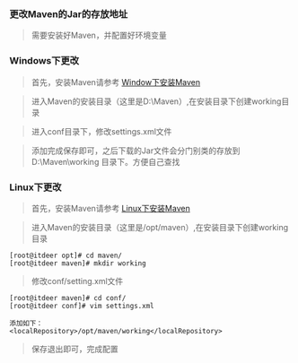 
### 更改Maven的Jar的存放地址

> 需要安装好Maven，并配置好环境变量

### Windows下更改

> 首先，安装Maven请参考 [Window下安装Maven](https://github.com/ItdeerLab/itdeerlab-notes/blob/notes/Maven/UserGuide/Window%E4%B8%8B%E5%AE%89%E8%A3%85Maven.md)

> 进入Maven的安装目录（这里是D:\Maven）,在安装目录下创建working目录

> 进入conf目录下，修改settings.xml文件

> 添加完成保存即可，之后下载的Jar文件会分门别类的存放到 D:\Maven\working 目录下。方便自己查找

### Linux下更改

> 首先，安装Maven请参考 [Linux下安装Maven](https://github.com/ItdeerLab/itdeerlab-notes/blob/notes/Maven/UserGuide/Linux%E4%B8%8B%E5%AE%89%E8%A3%85Maven.md)

> 进入Maven的安装目录（这里是/opt/maven）,在安装目录下创建working目录

```
[root@itdeer opt]# cd maven/
[root@itdeer maven]# mkdir working
```

> 修改conf/setting.xml文件

```
[root@itdeer maven]# cd conf/
[root@itdeer conf]# vim settings.xml

添加如下：
<localRepository>/opt/maven/working</localRepository>
```

> 保存退出即可，完成配置